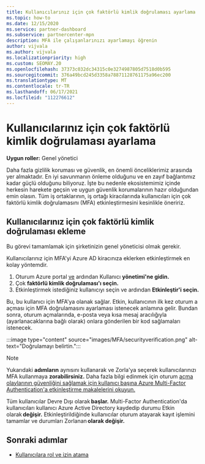 ```yaml
---
title: Kullanıcılarınız için çok faktörlü kimlik doğrulaması ayarlama
ms.topic: how-to
ms.date: 12/15/2020
ms.service: partner-dashboard
ms.subservice: partnercenter-mpn
description: MFA ile çalışanlarınızı ayarlamayı öğrenin
author: vijvala
ms.author: vijvala
ms.localizationpriority: high
ms.custom: SEOMAY.20
ms.openlocfilehash: 37373c032dc34315c0e3274987805d7518d0b595
ms.sourcegitcommit: 376a49bcd245d3358a78871128761175a96ec200
ms.translationtype: MT
ms.contentlocale: tr-TR
ms.lasthandoff: 06/17/2021
ms.locfileid: "112276612"
---
```

# <a name="set-up-your-users-with-multi-factor-authentication"></a>Kullanıcılarınız için çok faktörlü kimlik doğrulaması ayarlama

**Uygun roller:** Genel yönetici

Daha fazla gizlilik koruması ve güvenlik, en önemli önceliklerimiz arasında yer almaktadır. En iyi savunmanın önleme olduğunu ve en zayıf bağlantımız kadar güçlü olduğunu biliyoruz. İşte bu nedenle ekosistemimiz içinde herkesin harekete geçsin ve uygun güvenlik korumalarının hazır olduğundan emin olasın. Tüm iş ortaklarının, iş ortağı kiracılarında kullanıcıları için çok faktörlü kimlik doğrulamasını (MFA) etkinleştirmesini kesinlikle öneririz. 

## <a name="add-multi-factor-authentication-for-your-users"></a>Kullanıcılarınız için çok faktörlü kimlik doğrulaması ekleme

Bu görevi tamamlamak için şirketinizin genel yöneticisi olmak gerekir.

Kullanıcılarınız için MFA'yi Azure AD kiracınıza eklerken etkinleştirmek en kolay yöntemdir.

1. Oturum Azure portal [ve](https://portal.azure.com) ardından Kullanıcı **yönetimi'ne gidin.**
1. Çok **faktörlü kimlik doğrulaması'ı seçin.**
1. Etkinleştirmek istediğiniz kullanıcıyı seçin ve ardından **Etkinleştir'i seçin.**

Bu, bu kullanıcı için MFA'ya olanak sağlar. Etkin, kullanıcının ilk kez oturum a açması için MFA doğrulamasını ayarlaması istenecek anlamına gelir. Bundan sonra, oturum açmalarında, e-posta veya kısa mesaj aracılığıyla (ayarlanacaklarına bağlı olarak) onlara gönderilen bir kod sağlamaları istenecek.  

:::image type="content" source="images/MFA/securityverification.png" alt-text="Doğrulamayı belirtin.":::

>[!NOTE]
>Yukarıdaki **adımların** aynısını kullanarak ve Zorla'ya seçerek kullanıcılarınızı MFA kullanmaya **zorabilirsiniz.** Daha fazla bilgi edinmek için oturum [açma olaylarının güvenliğini sağlamak için kullanıcı başına Azure Multi-Factor Authentication'a etkinleştirme makalelerini okuyun.](/azure/active-directory/authentication/howto-mfa-userstates) 

Tüm kullanıcılar Devre Dışı olarak **başlar.** Multi-Factor Authentication'da kullanıcıları kullanıcı Azure Active Directory kaydedip durumu Etkin olarak **değişir.** Etkinleştirildiğinde kullanıcılar oturum atayarak kayıt işlemini tamamlar ve durumları Zorlanan **olarak değişir.** 

## <a name="next-steps"></a>Sonraki adımlar

- [Kullanıcılara rol ve izin atama](permissions-overview.md)